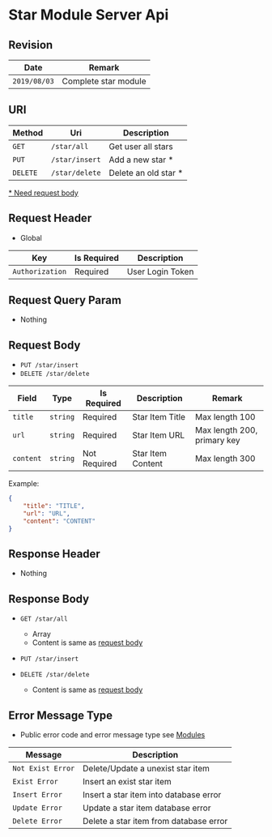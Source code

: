 # Star Module Server Api

## Revision

|Date|Remark|
|--|--|
|`2019/08/03`|Complete star module|

## URI

|Method|Uri|Description|
|--|--|--|
|`GET`|`/star/all`|Get user all stars|
|`PUT`|`/star/insert`|Add a new star \*|
|`DELETE`|`/star/delete`|Delete an old star \*|

[\* Need request body](https://github.com/Aoi-hosizora/Biji_BackEnd/blob/master/app/Modules/Star/readme.md#request-body)

## Request Header

+ Global

|Key|Is Required|Description|
|--|--|--|
|`Authorization`|Required|User Login Token|

## Request Query Param

+ Nothing

## Request Body

+ `PUT /star/insert`
+ `DELETE /star/delete`

|Field|Type|Is Required|Description|Remark|
|--|--|--|--|--|
|`title`|`string`|Required|Star Item Title|Max length 100|
|`url`|`string`|Required|Star Item URL|Max length 200, primary key|
|`content`|`string`|Not Required|Star Item Content|Max length 300|

Example:

```json
{
    "title": "TITLE",
    "url": "URL",
    "content": "CONTENT"
}
```

## Response Header

+ Nothing

## Response Body

+ `GET /star/all`
    + Array
    + Content is same as [request body](https://github.com/Aoi-hosizora/Biji_BackEnd/blob/master/app/Modules/Star/readme.md#request-body)

+ `PUT /star/insert`
+ `DELETE /star/delete`
    + Content is same as [request body](https://github.com/Aoi-hosizora/Biji_BackEnd/blob/master/app/Modules/Star/readme.md#request-body)

## Error Message Type

+ Public error code and error message type see [Modules](https://github.com/Aoi-hosizora/Biji_BackEnd/blob/master/app/Modules/readme.md)

|Message|Description|
|--|--|
|`Not Exist Error`|Delete/Update a unexist star item|
|`Exist Error`|Insert an exist star item|
|`Insert Error`|Insert a star item into database error|
|`Update Error`|Update a star item database error|
|`Delete Error`|Delete a star item from database error|